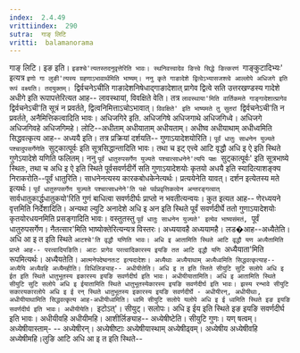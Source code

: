 ```yaml
---
index:  2.4.49
vrittiindex:  290
sutra:  गाङ् लिटि
vritti:  balamanorama 
---
```


गाङ् लिटि। इङ इति। `इङश्चे'त्यतस्तदनुवृत्तेरिति भावः। स्थनिवत्त्वादेव ङित्त्वे सिद्धे ङित्करणं `गाङ्कुटादिभ्यः' इत्यत्र `इणो गा लुङी'त्यस्य ग्रहणाऽभावार्थमिति भाष्यम्। ननु कृते गाङादेशे द्वित्वेऽभ्यासजश्त्वे आल्लोपे अधिजगे इति रूपं वक्ष्यति। तदयुक्तम्। `द्विर्वचनेऽचीति गाङादेशनिषेधाद्गाङादेशात् प्रागेव द्वित्वे सति उत्तरखण्डस्य गादेशे अधीगे इति रूपापत्तेरित्यत आह-- लावस्थायां, विवक्षिते वेति। तत्र `लावस्थाया'मिति वार्तिकमते गाङ्गादेशात्प्रागेव `द्विर्वचनेऽची'ति सूत्रं न प्रवर्तते, द्वित्वनिमित्ताऽचोऽभावात्। `विवक्षिते' इति भाष्यमते तु सुतरां `द्विर्वचनेऽची'ति न प्रवर्तते, अनैमित्तिकत्वादिति भावः। अधिजगिरे इति. अधिजगिषे अधिजगाथे अधिजगिध्वे। अधिजगे अधिजगिवहे अधिजगिमहे। लोटि--अधीताम् अधीयाताम् अधीयताम्। अधीष्व अधीयाथाम् अधीध्वमिति सिद्धवत्कृत्य आह-- अध्ययै इति। तत्र प्रक्रियां दर्शयति-- गुणाऽयादेशयोरिति। `पूर्वं धातुः साधनेन युज्यते पश्चादुपसर्गेणेति `सुट्कात्पूर्वः इति सूत्रसिद्धान्तादिति भावः। तथा च इट् एत्त्वे आटि वृद्धौ अधि इ ऐ इति स्थिते गुणेऽयादेशे यणिति फलितम्। ननु `पूर्वं धातुरुपसर्गेण युज्यते पश्चात्साधनेने'त्यपि पक्षः `सुट्कात्पूर्वः' इति सूत्रभाष्ये स्थितः, तथा च अधि इ ऐ इति स्थिते पूर्वसवर्णदीर्गे सति गुणाऽयादेशयोः कृतयो अधयै इति स्यादित्याशङ्क्य निराकरोति--पूर्वं धातुरिति। साधनेनत्यस्य कारकबोधकेनेत्यर्थः। प्रत्ययेनेति यावत्। दर्शन इत्येतस्य मते इत्यर्थः। `पूर्वं धातुरुपसर्गेण युज्यते पश्चात्साधनेने'ति पक्षे पर्वप्रवृत्तिकत्वेन अन्तरङ्गत्वात् `सार्वधातुकार्द्धधातुकयो'रिति गुणं बाधित्वा सवर्णदीर्घः प्राप्तो न भवतीत्यन्वयः। कुत इत्यत आह-- णेरध्ययने वृत्तमिति निर्देशादिति। अन्यथा ल्युटि अनादेशे अधि इ अन इति स्थिते पूर्वं सवर्णदीर्घे ततो गुणाऽयादेशयोः कृतयोरधयनमिति प्रसङ्गादिति भावः। वस्तुतस्तु `पूर्वं धातुः साधनेन युज्यते' इत्येव भाष्यसंमतं, `पूर्वं धातुरुपसर्गेण। नैतत्सार'मिति भाष्योक्तेरित्यन्यत्र विस्तरः। अध्ययावहै अध्ययामहै। लड�आह--अध्यैतेति। अधि आ इ त इति स्थिते `आटश्चे'ति वृद्धौ यणिति भावः। अधि इ आतामिति स्थिते आटि वृद्धौ यण अध्यैतामिति प्राप्ते आह-- परत्वादियङिति। आटः प्रागेव परत्वादिकारस्य इयङि तत आटि वृद्धौ यणि `अध्यैयाता'मिति रूपमित्यर्थः। अध्यैयतेति। `आत्मनेपदेष्वनतःट इत्यदादेशः। अध्यैथाः अध्यैयाथाम् अध्यैध्वमिति सिद्धवत्कृत्याह--अध्यैयि अध्यैवहि अध्यैमहीति। विधिलिङ्याह-- अधीयीतेति। अधि इ त इति स्तिते सीयुटि सुटि सलोपे अधि इ ईत इति स्थिते धातुभूतस्य इकारस्य इयङि सवर्णदीर्घ इति भावः। अधीयीयातामिति। अधि इ आतामिति स्थिते सीयुटि सुटि सलोपे अधि इ ईयातामिति स्थिते धातुभूतस्येकारस्य इयङि सवर्णदीर्घ इति भावः। झस्य रन्भावे सीयुटि सकारयकारलोपे अधि इ ई रन् स्थिते धातुभूतस्य इकारस्य इयङि सवर्णदीर्घे - अधीयीरन्, अधीयीथाः, अधीयीयाथामिति सिद्धवत्कृत्य आह-अधीयीध्वमिति। ध्वमि सीयुटि सलोपे यलोपे अधि इ ई ध्वमिति स्थिते इङ इयङि सवर्णदीर्घ इति भावः। अधीयीयेति। `इटोऽत्'। सीयुट्। सलोपः। अधि इ ईय इति स्थिते इङ इयङि सवर्णदीर्घ इति भावः। अधीयीवहि अधीयीमहि। आशीर्लिङ्याह-- अध्येषीष्टेति। सीयुटि गुणः। यण् षत्वम्। अध्येषीयास्ताम्- -- अध्येषीरन्। अध्येषीष्टाः अध्येषीयास्थाम् अध्येषीढ्वम्। अध्येषीय अध्येषीवहि अध्येषीमहि।लुङि आटि अधि आ इ त इति स्थिते--

